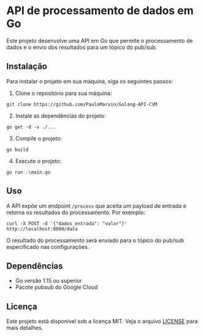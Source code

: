 # API de processamento de dados em Go

Este projeto desenvolve uma API em Go que permite o processamento de dados e o envio dos resultados para um tópico do pub/sub.

## Instalação

Para instalar o projeto em sua máquina, siga os seguintes passos:

1. Clone o repositório para sua máquina:
~~~
git clone https://github.com/PauloMarvin/Golang-API-CVM
~~~

2. Instale as dependências do projeto:
~~~
go get -d -v ./...
~~~

3. Compile o projeto:
~~~
go build
~~~

4. Execute o projeto:
~~~
go run .\main.go
~~~

## Uso

A API expõe um endpoint `/process` que aceita um payload de entrada e retorna os resultados do processamento. Por exemplo:

~~~
curl -X POST -d '{"dados_entrada": "valor"}' http://localhost:8000/data
~~~

O resultado do processamento será enviado para o tópico do pub/sub especificado nas configurações.

## Dependências

- Go versão 1.15 ou superior
- Pacote pubsub do Google Cloud

## Licença

Este projeto está disponível sob a licença MIT. Veja o arquivo [LICENSE](LICENSE) para mais detalhes.
